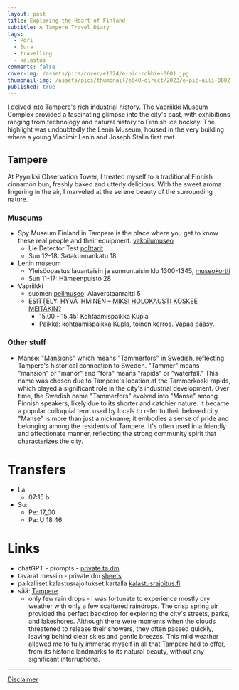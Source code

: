 ```yaml
---
layout: post
title: Exploring the Heart of Finland
subtitle: A Tampere Travel Diary
tags:
  - Pori
  - Eura
  - travelling
  - kalastus
comments: false
cover-img: /assets/pics/cover/e1024/e-pic-robbie-0001.jpg
thumbnail-img: /assets/pics/thumbnail/e640-direct/2023/e-pic-aili-0002.jpg
published: true
---
```


I delved into Tampere's rich industrial history. The Vapriikki Museum Complex provided a fascinating glimpse into the city's past, with exhibitions ranging from technology and natural history to Finnish ice hockey. The highlight was undoubtedly the Lenin Museum, housed in the very building where a young Vladimir Lenin and Joseph Stalin first met.

## Tampere

At Pyynikki Observation Tower, I treated myself to a traditional Finnish cinnamon bun, freshly baked and utterly delicious. With the sweet aroma lingering in the air, I marveled at the serene beauty of the surrounding nature.

### Museums

- Spy Museum Finland in Tampere is the place where you get to know these real people and their equipment. [vakoilumuseo](https://www.vakoilumuseo.fi/spy-museum/)
  - Lie Detector Test [polttarit](https://www.vakoilumuseo.fi/to-do-sight-lie-detector-guide/bachelor-polttarit-tampere-finlayson/)
  - Sun 12-18: Satakunnankatu 18
- Lenin museum
  - Yleisöopastus lauantaisin ja sunnuntaisin klo 1300-1345, [museokortti](https://museot.fi/nayttelykalenteri/index.php?nayttely_id=32333)
  - Sun 11-17: Hämeenpuisto 28
- Vapriikki
  - suomen [pelimuseo](https://www.vapriikki.fi/nayttelyt/suomen-pelimuseo-nayttelyt/): Alaverstaanraitti 5
  - ESITTELY: HYVÄ IHMINEN – [MIKSI HOLOKAUSTI KOSKEE MEITÄKIN?](https://www.vapriikki.fi/tapahtuu/esittely-hyva-ihminen-miksi-holokausti-koskee-meitakin/)
    - 15.00 - 15.45: Kohtaamispaikka Kupla
    - Paikka: kohtaamispaikka Kupla, toinen kerros. Vapaa pääsy.

### Other stuff

- Manse: "Mansions" which means "Tammerfors" in Swedish, reflecting Tampere's historical connection to Sweden. "Tammer" means "mansion" or "manor" and "fors" means "rapids" or "waterfall." This name was chosen due to Tampere's location at the Tammerkoski rapids, which played a significant role in the city's industrial development. Over time, the Swedish name "Tammerfors" evolved into "Manse" among Finnish speakers, likely due to its shorter and catchier nature. It became a popular colloquial term used by locals to refer to their beloved city. "Manse" is more than just a nickname; it embodies a sense of pride and belonging among the residents of Tampere. It's often used in a friendly and affectionate manner, reflecting the strong community spirit that characterizes the city.

# Transfers

- La:
  - 07:15 b
- Su: 
  - Pe: 17_00
  - Pa: U 18:46

# Links

- chatGPT - prompts - [private ta.dm](https://docs.google.com/document/d/1n1Vl_3XI5mYtdwjpzkOmbijMq9S61ba18t5PttlT9xE/edit?usp=sharing)
- tavarat messiin - private.dm [sheets](https://docs.google.com/spreadsheets/d/19BkGyPCeYUFju6qmrPmDd3s-zcD2MNX5jRguvoorb1c/edit?usp=sharing)
- paikalliset kalastusrajoitukset kartalla [kalastusrajoitus.fi](https://kalastusrajoitus.fi/#/kalastusrajoitus)
- sää: [Tampere](https://www.foreca.fi/Finland/Tampere)
  - only few rain drops -  I was fortunate to experience mostly dry weather with only a few scattered raindrops. The crisp spring air provided the perfect backdrop for exploring the city's streets, parks, and lakeshores. Although there were moments when the clouds threatened to release their showers, they often passed quickly, leaving behind clear skies and gentle breezes. This mild weather allowed me to fully immerse myself in all that Tampere had to offer, from its historic landmarks to its natural beauty, without any significant interruptions.

---

[Disclaimer](https://talonendm.github.io/disclaimer)

